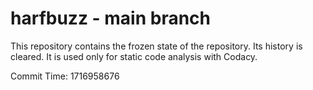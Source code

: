 # harfbuzz - main branch

This repository contains the frozen state of the repository.
Its history is cleared. It is used only for static code
analysis with Codacy.

Commit Time: 1716958676